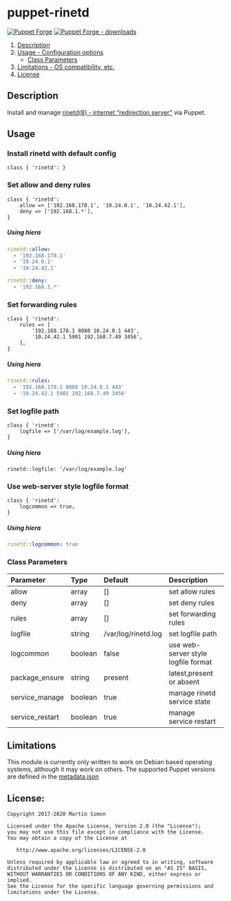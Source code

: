 # puppet-rinetd

[![Puppet Forge](https://img.shields.io/puppetforge/v/barnumbirr/rinetd.svg)](https://forge.puppetlabs.com/barnumbirr/rinetd)
[![Puppet Forge - downloads](https://img.shields.io/puppetforge/dt/barnumbirr/rinetd.svg)](https://forge.puppetlabs.com/barnumbirr/rinetd)

1. [Description](#description)
2. [Usage - Configuration options](#usage)
    * [Class Parameters](#class-parameters)
4. [Limitations - OS compatibility, etc.](#limitations)
5. [License](#license)

## Description

Install and manage [rinetd(8) - internet “redirection server”](https://github.com/boutell/rinetd) via Puppet.

## Usage

### Install rinetd with default config

```puppet
class { 'rinetd': }
```

### Set allow and deny rules

```puppet
class { 'rinetd':
    allow => ['192.168.178.1', '10.24.0.1', '10.24.42.1'],
    deny => ['192.168.1.*'],
}
```

##### Using hiera

```yaml
rinetd::allow:
  - '192.168.178.1'
  - '10.24.0.1'
  - '10.24.42.1'

rinetd::deny:
  - '192.168.1.*'
```

### Set forwarding rules

```puppet
class { 'rinetd':
    rules => [
        '192.168.178.1 8080 10.24.0.1 443',
        '10.24.42.1 5901 192.168.7.49 3456',
    ],
}
```

##### Using hiera

```yaml
rinetd::rules:
  - '192.168.178.1 8080 10.24.0.1 443'
  - '10.24.42.1 5901 192.168.7.49 3456'
```

### Set logfile path

```puppet
class { 'rinetd':
    logfile => ['/var/log/example.log'],
}
```

##### Using hiera

```puppet
rinetd::logfile: '/var/log/example.log'
```

### Use web-server style logfile format

```puppet
class { 'rinetd':
    logcommon => true,
}
```

##### Using hiera

```yaml
rinetd::logcommon: true
```

### Class Parameters

| Parameter           | Type    | Default             | Description |
| :-------------------| :------ |:------------------- | :---------- |
| allow               | array   | []                  | set allow rules |
| deny                | array   | []                  | set deny rules |
| rules               | array   | []                  | set forwarding rules |
| logfile             | string  | /var/log/rinetd.log | set logfile path |
| logcommon           | boolean | false               | use web-server style logfile format |
| package_ensure      | string  | present             | latest,present or absent |
| service_manage      | boolean | true                | manage rinetd service state |
| service_restart     | boolean | true                | manage service restart |

## Limitations

This module is currently only written to work on Debian based operating
systems, although it may work on others. The supported Puppet versions are
defined in the [metadata.json](metadata.json)

## License:

```
Copyright 2017-2020 Martin Simon

Licensed under the Apache License, Version 2.0 (the "License");
you may not use this file except in compliance with the License.
You may obtain a copy of the License at

   http://www.apache.org/licenses/LICENSE-2.0

Unless required by applicable law or agreed to in writing, software
distributed under the License is distributed on an "AS IS" BASIS,
WITHOUT WARRANTIES OR CONDITIONS OF ANY KIND, either express or implied.
See the License for the specific language governing permissions and
limitations under the License.
```
